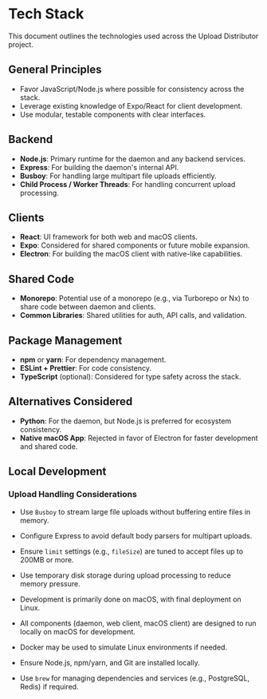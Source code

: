 # Tech Stack

This document outlines the technologies used across the Upload Distributor project.

## General Principles

- Favor JavaScript/Node.js where possible for consistency across the stack.
- Leverage existing knowledge of Expo/React for client development.
- Use modular, testable components with clear interfaces.

## Backend

- **Node.js**: Primary runtime for the daemon and any backend services.
- **Express**: For building the daemon's internal API.
- **Busboy**: For handling large multipart file uploads efficiently.
- **Child Process / Worker Threads**: For handling concurrent upload processing.

## Clients

- **React**: UI framework for both web and macOS clients.
- **Expo**: Considered for shared components or future mobile expansion.
- **Electron**: For building the macOS client with native-like capabilities.

## Shared Code

- **Monorepo**: Potential use of a monorepo (e.g., via Turborepo or Nx) to share code between daemon and clients.
- **Common Libraries**: Shared utilities for auth, API calls, and validation.

## Package Management

- **npm** or **yarn**: For dependency management.
- **ESLint + Prettier**: For code consistency.
- **TypeScript** (optional): Considered for type safety across the stack.

## Alternatives Considered

- **Python**: For the daemon, but Node.js is preferred for ecosystem consistency.
- **Native macOS App**: Rejected in favor of Electron for faster development and shared code.

## Local Development

### Upload Handling Considerations

- Use `Busboy` to stream large file uploads without buffering entire files in memory.
- Configure Express to avoid default body parsers for multipart uploads.
- Ensure `limit` settings (e.g., `fileSize`) are tuned to accept files up to 200MB or more.
- Use temporary disk storage during upload processing to reduce memory pressure.

- Development is primarily done on macOS, with final deployment on Linux.
- All components (daemon, web client, macOS client) are designed to run locally on macOS for development.
- Docker may be used to simulate Linux environments if needed.
- Ensure Node.js, npm/yarn, and Git are installed locally.
- Use `brew` for managing dependencies and services (e.g., PostgreSQL, Redis) if required.
